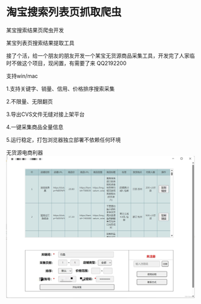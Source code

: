 # 淘宝搜索列表页抓取爬虫
某宝搜索结果页爬虫开发

某宝列表页搜索结果提取工具

接了个活，给一个朋友的朋友开发一个某宝无货源商品采集工具，开发完了人家临时不做这个项目，现闲置，有需要了来 QQ2192200

支持win/mac

​​1.支持关键字、销量、信用、价格排序搜索采集

2.不限量、无限翻页

3.导出CVS文件无缝对接上架平台

4.一键采集商品全量信息

5.运行稳定，打包浏览器独立部署不依赖任何环境

无货源电商利器
​​
![截图](https://github.com/yoorxee/tb/blob/main/c284d53241ed4ef3a872358abe638b7b.png "Magic Gardens")
